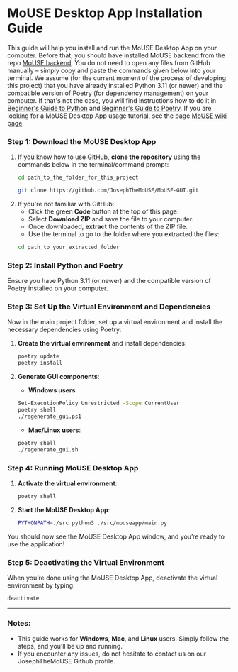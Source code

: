# MoUSE Desktop App Installation Guide

This guide will help you install and run the MoUSE Desktop App on your computer. Before that, you should have installed MoUSE backend from the repo [MoUSE backend](https://github.com/JosephTheMoUSE/MoUSE). You do not need to open any files from GitHub manually – simply copy and paste the commands given below into your terminal. We assume (for the current moment of the process of developing this project) that you have already installed Python 3.11 (or newer) and the compatible version of Poetry (for dependency management) on your computer. If that's not the case, you will find 
instructions how to do it in [Beginner's Guide to Python](https://wiki.python.org/moin/BeginnersGuide) and [Beginner's Guide to Poetry](https://python-poetry.org/docs/). If you are looking for a MoUSE Desktop App usage tutorial, see the page [MoUSE wiki page](https://github.com/JosephTheMoUSE/MoUSE-docs/wiki).


### Step 1: Download the MoUSE Desktop App

1. If you know how to use GitHub, **clone the repository** using the commands below in the terminal/command prompt:
   ```bash
   cd path_to_the_folder_for_this_project

   git clone https://github.com/JosephTheMoUSE/MoUSE-GUI.git
   ```
2. If you're not familiar with GitHub:
   - Click the green **Code** button at the top of this page.
   - Select **Download ZIP** and save the file to your computer.
   - Once downloaded, **extract** the contents of the ZIP file.
   - Use the terminal to go to the folder where you extracted the files:
   ```bash
   cd path_to_your_extracted_folder
   ```

### Step 2: Install Python and Poetry

Ensure you have Python 3.11 (or newer) and the compatible version of Poetry installed on your computer.

### Step 3: Set Up the Virtual Environment and Dependencies

Now in the main project folder, set up a virtual environment and install the necessary dependencies using Poetry:

1. **Create the virtual environment** and install dependencies:
   ```bash
   poetry update
   poetry install
   ```
   
2. **Generate GUI components**:
   - **Windows users**:
   ```bash
   Set-ExecutionPolicy Unrestricted -Scope CurrentUser
   poetry shell
   ./regenerate_gui.ps1
   ```
   - **Mac/Linux users**:  
   ```bash
   poetry shell
   ./regenerate_gui.sh
   ```

### Step 4: Running MoUSE Desktop App

1. **Activate the virtual environment**:
   ```bash
   poetry shell
   ```

2. **Start the MoUSE Desktop App**:
   ```bash
   PYTHONPATH=./src python3 ./src/mouseapp/main.py
   ```

You should now see the MoUSE Desktop App window, and you’re ready to use the application!

### Step 5: Deactivating the Virtual Environment

When you’re done using the MoUSE Desktop App, deactivate the virtual environment by typing:
```bash
deactivate
```

---

### Notes:
- This guide works for **Windows**, **Mac**, and **Linux** users. Simply follow the steps, and you’ll be up and running.
- If you encounter any issues, do not hesitate to contact us on our JosephTheMoUSE Github profile.
